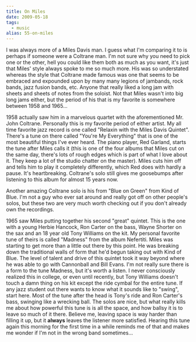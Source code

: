 ```yaml
---
title: On Miles
date: 2009-05-18
tags: 
  - music
alias: 55-on-miles
---
```


I was always more of a Miles Davis man.  I guess what I'm comparing it to is perhaps if someone were a Coltrane man.  I'm not sure why you need to pick one or the other, hell you could like them both as much as you want, it's just that Miles' style always spoke to me so much more.  His was so understated whereas the style that Coltrane made famous was one that seems to be embraced and expounded upon by many many legions of jambands, rock bands, jazz fusion bands, etc.  Anyone that really liked a long jam with sheets and sheets of notes from the soloist.  Not that Miles wasn't into big long jams either, but the period of his that is my favorite is somewhere between 1958 and 1965...

1958 actually saw him in a marvelous quartet with the aforementioned Mr. John Coltrane.  Personally this is my favorite period of either artist.  My all time favorite jazz record is one called "Relaxin with the Miles Davis Quintet".  There's a tune on there called "You're My Everything" that is one of the most beautiful things I've ever heard.  The piano player, Red Garland, starts the tune after Miles calls it (this is one of the four albums that Miles cut on the same day, there's lots of rough edges which is part of what I love about it.  They keep a lot of the studio chatter on the master).  Miles cuts him off and tells him to play it completely differently, which Red does with hardly a pause.  It's heartbreaking.  Coltrane's solo still gives me goosebumps after listening to this album for almost 15 years now.

Another amazing Coltrane solo is his from "Blue on Green" from Kind of Blue.  I'm not a guy who ever sat around and really got off on other people's solos, but these two are very much worth checking out if you don't already own the recordings.

1965 saw Miles putting together his second "great" quintet.  This is the one with a young Herbie Hancock, Ron Carter on the bass, Wayne Shorter on the sax and an 18 year old Tony Williams on the kit.  My personal favorite tune of theirs is called "Madness" from the album Nefertiti.  Miles was starting to get more than a little out there by this point.  He was breaking down the traditional walls of form that he'd begun taking out with Kind of Blue.   The level of talent and drive of this quintet took it way beyond where he was able to go with Cannonball and Bill Evans.  I'm not really sure there is a form to the tune Madness, but it's worth a listen.  I never consciously realized this in college, or even until recently, but Tony Williams doesn't touch a damn thing on his kit except the ride cymbal for the entire tune.  If any jazz student out there wants to know what it sounds like to "swing", start here.  Most of the tune after the head is Tony's ride and Ron Carter's bass, swinging like a wrecking ball.  The solos are nice, but what really kills me about how powerful this tune is is all the space, and how ballsy it is to leave so much of it there.  Believe me, leaving space is way harder than filling it up, but it **always** leaves the listener more satisfied.  Hearing this tune again this morning for the first time in a while reminds me of that and makes me wonder if I'm not in the wrong band sometimes...